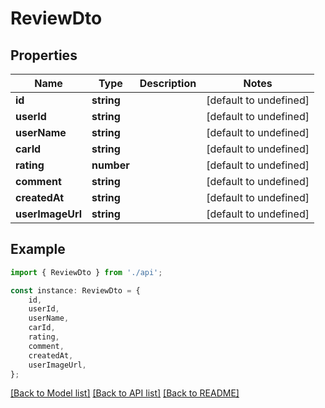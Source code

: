 # ReviewDto


## Properties

Name | Type | Description | Notes
------------ | ------------- | ------------- | -------------
**id** | **string** |  | [default to undefined]
**userId** | **string** |  | [default to undefined]
**userName** | **string** |  | [default to undefined]
**carId** | **string** |  | [default to undefined]
**rating** | **number** |  | [default to undefined]
**comment** | **string** |  | [default to undefined]
**createdAt** | **string** |  | [default to undefined]
**userImageUrl** | **string** |  | [default to undefined]

## Example

```typescript
import { ReviewDto } from './api';

const instance: ReviewDto = {
    id,
    userId,
    userName,
    carId,
    rating,
    comment,
    createdAt,
    userImageUrl,
};
```

[[Back to Model list]](../README.md#documentation-for-models) [[Back to API list]](../README.md#documentation-for-api-endpoints) [[Back to README]](../README.md)
